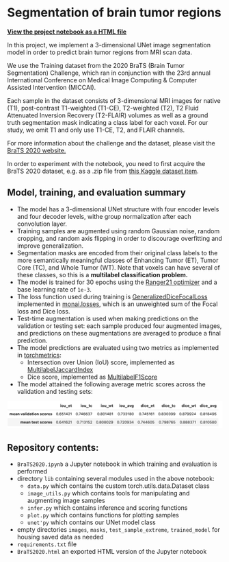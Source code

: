 # Segmentation of brain tumor regions

**[View the project notebook as a HTML file](https://e-tweedy.github.io/BraTS2020.html)**

In this project, we implement a 3-dimensional UNet image segmentation model in order to predict brain tumor regions from MRI scan data.

We use the Training dataset from the 2020 BraTS (Brain Tumor Segmentation) Challenge, which ran in conjunction with the 23rd annual International Conference on Medical Image Computing & Computer Assisted Intervention (MICCAI).

Each sample in the dataset consists of 3-dimensional MRI images for native (T1), post-contrast T1-weighted (T1-CE), T2-weighted (T2), T2 Fluid Attenuated Inversion Recovery (T2-FLAIR) volumes as well as a ground truth segmentation mask indicating a class label for each voxel.  For our study, we omit T1 and only use T1-CE, T2, and FLAIR channels.

For more information about the challenge and the dataset, please visit the [BraTS 2020 website.](https://www.med.upenn.edu/cbica/brats2020/)

In order to experiment with the notebook, you need to first acquire the BraTS 2020 dataset, e.g. as a .zip file from [this Kaggle dataset item](https://www.kaggle.com/datasets/awsaf49/brats20-dataset-training-validation).

## Model, training, and evaluation summary

* The model has a 3-dimensional UNet structure with four encoder levels and four decoder levels, withe group normalization after each convolution layer.
* Training samples are augmented using random Gaussian noise, random cropping, and random axis flipping in order to discourage overfitting and improve generalization.
* Segmentation masks are encoded from their original class labels to the more semantically meaningful classes of Enhancing Tumor (ET), Tumor Core (TC), and Whole Tumor (WT).  Note that voxels can have several of these classes, so this is a **multilabel classification problem.**
* The model is trained for 30 epochs using the [Ranger21 optimizer](https://github.com/lessw2020/Ranger21) and a base learning rate of ``1e-3``.
* The loss function used during training is [GeneralizedDiceFocalLoss](https://docs.monai.io/en/stable/losses.html#generalizeddicefocalloss) implemented in [monai.losses](https://docs.monai.io/en/stable/losses.html), which is an unweighted sum of the Focal loss and Dice loss.
* Test-time augmentation is used when making predictions on the validation or testing set: each sample produced four augmented images, and predictions on these augmentations are averaged to produce a final prediction.
* The model predictions are evaluated using two metrics as implemented in [torchmetrics](https://torchmetrics.readthedocs.io/en/latest/):
    * Intersection over Union (IoU) score, implemented as [MultilabelJaccardIndex](https://torchmetrics.readthedocs.io/en/stable/classification/jaccard_index.html)
    * Dice score, implemented as [MultilabelF1Score](https://torchmetrics.readthedocs.io/en/stable/classification/f1_score.html)
* The model attained the following average metric scores across the validation and testing sets:

<img src="results.png" alt="Evaluation results" width="800"/>

## Repository contents:

* ``BraTS2020.ipynb`` a Jupyter notebook in which training and evaluation is performed
* directory ``lib`` containing several modules used in the above notebook:
    * ``data.py`` which contains the custom torch.utils.data.Dataset class
    * ``image_utils.py`` which contains tools for manipulating and augmenting image samples
    * ``infer.py`` which contains inference and scoring functions
    * ``plot.py`` which contains functions for plotting samples
    * ``unet'py`` which contains our UNet model class
* empty directories ``images``, ``masks``, ``test_sample_extreme``, ``trained_model`` for housing saved data as needed
* ``requirements.txt`` file
* ``BraTS2020.html`` an exported HTML version of the Jupyter notebook
